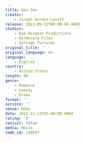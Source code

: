 ```yaml
---
title: Don Jon
creator:
    - Joseph Gordon-Levitt
release: 2013-09-12T00:00:00.000Z
studios:
    - Ram Bergman Productions
    - HitRecord Films
    - Voltage Pictures
original_title: ''
original_language: en
language:
    - English
country:
    - United States
length: 90
genre:
    - Romance
    - Comedy
    - Drama
format: ''
service: ''
venue: Home
date: 2013-12-23T05:00:00.000Z
rating: '3'
revisit: false
media: Movie
tmdb_id: 138697
---
```



